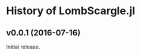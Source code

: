 History of LombScargle.jl
==========================

v0.0.1 (2016-07-16)
-------------------

Initial release.
